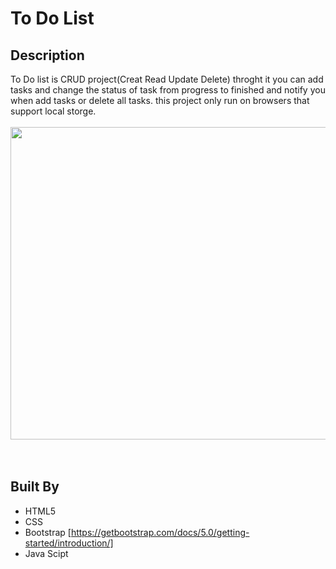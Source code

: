 # To Do List
## Description
To Do list is CRUD project(Creat Read Update Delete) throght it you can add tasks and change the status of task from progress to finished and notify you when add tasks or delete all tasks.
this project only run on browsers that support local storge.
<br>
<br>
<img src="https://github.com/Ranajawabry/toDoList/assets/121602339/c0595e90-d135-48d7-b9a9-0ed6d9bb99e6" width ="700" height="500"/>
<br> <br> <br> 
## Built By 
* HTML5
* CSS
* Bootstrap [https://getbootstrap.com/docs/5.0/getting-started/introduction/]
*  Java Scipt



